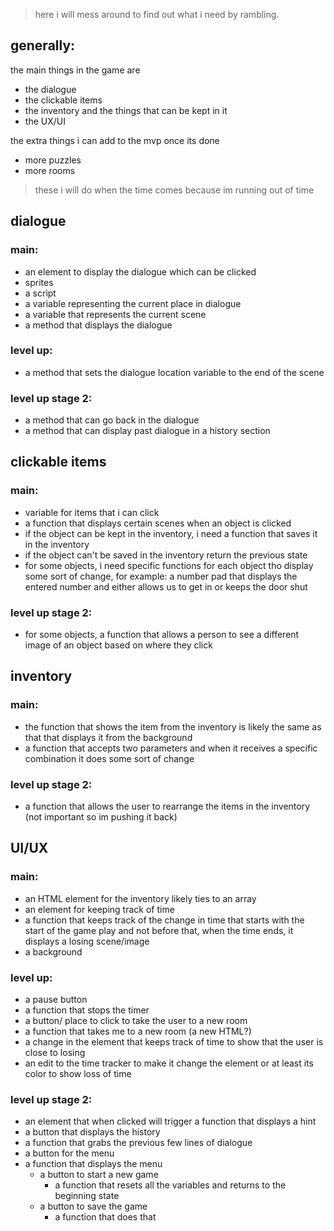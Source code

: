 > here i will mess around to find out what i need by rambling.

## generally:
the main things in the game are
- the dialogue
- the clickable items
- the inventory and the things that can be kept in it
- the UX/UI

the extra things i can add to the mvp once its done
- more puzzles
- more rooms
> these i will do when the time comes because im running out of time

## dialogue
### main:
- an element to display the dialogue which can be clicked
- sprites
- a script
- a variable representing the current place in dialogue
- a variable that represents the current scene
- a method that displays the dialogue

### level up:
- a method that sets the dialogue location variable to the end of the scene

### level up stage 2:
- a method that can go back in the dialogue
- a method that can display past dialogue in a history section

## clickable items
### main:
- variable for items that i can click
- a function that displays certain scenes when an object is clicked
- if the object can be kept in the inventory, i need a function that saves it in the inventory
- if the object can't be saved in the inventory return the previous state
- for some objects, i need specific functions for each object tho display some sort of change, for example: a number pad that displays the entered number and either allows us to get in or keeps the door shut

### level up stage 2:
- for some objects, a function that allows a person to see a different image of an object based on where they click

## inventory
### main:
- the function that shows the item from the inventory is likely the same as that that displays it from the background
- a function that accepts two parameters and when it receives a specific combination it does some sort of change

### level up stage 2:
- a function that allows the user to rearrange the items in the inventory (not important so im pushing it back)

## UI/UX
### main:
- an HTML element for the inventory likely ties to an array
- an element for keeping track of time
- a function that keeps track of the change in time that starts with the start of the game play and not before that, when the time ends, it displays a losing scene/image
- a background


### level up:
- a pause button
- a function that stops the timer
- a button/ place to click to take the user to a new room
- a function that takes me to a new room (a new HTML?)
- a change in the element that keeps track of time to show that the user is close to losing
- an edit to the time tracker to make it change the element or at least its color to show loss of time

### level up stage 2:
- an element that when clicked will trigger a function that displays a hint
- a button that displays the history
- a function that grabs the previous few lines of dialogue
- a button for the menu
- a function that displays the menu
  - a button to start a new game
    - a function that resets all the variables and returns to the beginning state 
  - a button to save the game
    - a function that does that